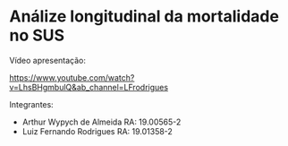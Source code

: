 # Análize longitudinal da mortalidade no SUS


Vídeo apresentação:

https://www.youtube.com/watch?v=LhsBHgmbulQ&ab_channel=LFrodrigues


Integrantes:

- Arthur Wypych de Almeida		RA: 19.00565-2
- Luiz Fernando Rodrigues		RA: 19.01358-2